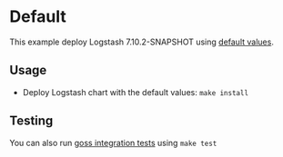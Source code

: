 # Default

This example deploy Logstash 7.10.2-SNAPSHOT using [default values][].


## Usage

* Deploy Logstash chart with the default values: `make install`


## Testing

You can also run [goss integration tests][] using `make test`


[goss integration tests]: https://github.com/elastic/helm-charts/tree/7.10/logstash/examples/default/test/goss.yaml
[default values]: https://github.com/elastic/helm-charts/tree/7.10/logstash/values.yaml
